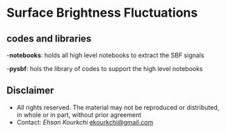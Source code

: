 # Surface Brightness Fluctuations

## codes and libraries

-**notebooks**: holds all high level notebooks to extract the SBF signals

-**pysbf**: hols the library of codes to support the high level notebooks


## Disclaimer <a name="Disclaimer"></a>

 * All rights reserved. The material may not be reproduced or distributed, in whole or in part, without prior agreement
 * Contact: *Ehsan Kourkchi* <ekourkchi@gmail.com>